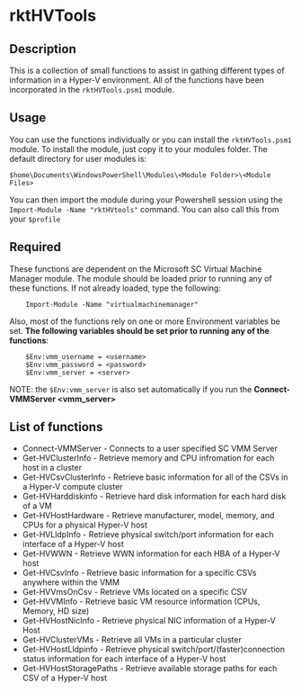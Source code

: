 # rktHVTools

## Description

This is a collection of small functions to assist in gathing different types of information in a
Hyper-V environment.  All of the functions have been incorporated in the `rktHVTools.psm1` module.

## Usage

You can use the functions individually or you can install the `rktHVTools.psm1` module.  To install the module, just copy it to your modules folder.  The default directory for
user modules is:

`$home\Documents\WindowsPowerShell\Modules\<Module Folder>\<Module Files>`

You can then import the module during your Powershell session using the `Import-Module -Name "rktHVtools"` command.  You
can also call this from your `$profile`

## Required

These functions are dependent on the Microsoft SC Virtual Machine Manager module.  The module should be loaded prior to running any of these functions.
If not already loaded, type the following:

```
    Import-Module -Name "virtualmachinemanager"
```

Also, most of the functions rely on one or more Environment variables be set. **The following variables should be set prior to
running any of the functions**:

```
    $Env:vmm_username = <username>
    $Env:vmm_password = <password>
    $Env:vmm_server = <server>
```
NOTE: the `$Env:vmm_server` is also set automatically if you run the **Connect-VMMServer &lt;vmm_server&gt;**

## List of functions

- Connect-VMMServer - Connects to a user specified SC VMM Server
- Get-HVClusterInfo - Retrieve memory and CPU infromation for each host in a cluster
- Get-HVCsvClusterInfo - Retrieve basic information for all of the CSVs in a Hyper-V compute cluster
- Get-HVHarddiskinfo - Retrieve hard disk information for each hard disk of a VM
- Get-HVHostHardware - Retrieve manufacturer, model, memory, and CPUs for a physical Hyper-V host
- Get-HVLldpInfo - Retrieve physical switch/port information for each interface of a Hyper-V host
- Get-HVWWN - Retrieve WWN information for each HBA of a Hyper-V host
- Get-HVCsvInfo - Retrieve basic information for a specific CSVs anywhere within the VMM
- Get-HVVmsOnCsv - Retrieve VMs located on a specific CSV
- Get-HVVMInfo - Retrieve basic VM resource information (CPUs, Memory, HD size)
- Get-HVHostNicInfo - Retrieve physical NIC information of a Hyper-V Host
- Get-HVClusterVMs - Retrieve all VMs in a particular cluster
- Get-HVHostLldpinfo - Retrieve physical switch/port/(faster)connection status information for each interface of a Hyper-V host
- Get-HVHostStoragePaths - Retrieve available storage paths for each CSV of a Hyper-V host